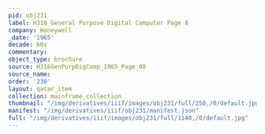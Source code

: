 ```yaml
---
pid: obj231
label: H316 General Purpose Digital Computer Page 8
company: Honeywell
_date: '1965'
decade: 60s
commentary:
object_type: brochure
source: H316GenPurpDigComp_1965_Page_08
source_name:
order: '230'
layout: qatar_item
collection: mainframe_collection
thumbnail: "/img/derivatives/iiif/images/obj231/full/250,/0/default.jpg"
manifest: "/img/derivatives/iiif/obj231/manifest.json"
full: "/img/derivatives/iiif/images/obj231/full/1140,/0/default.jpg"
---
```

